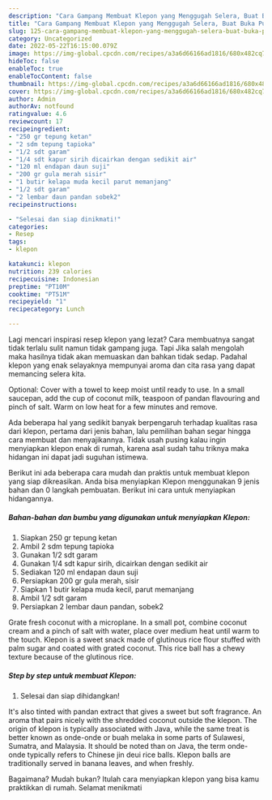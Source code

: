 ```yaml
---
description: "Cara Gampang Membuat Klepon yang Menggugah Selera, Buat Buka Puasa Menggugah Selera"
title: "Cara Gampang Membuat Klepon yang Menggugah Selera, Buat Buka Puasa Menggugah Selera"
slug: 125-cara-gampang-membuat-klepon-yang-menggugah-selera-buat-buka-puasa-menggugah-selera
category: Uncategorized
date: 2022-05-22T16:15:00.079Z
image: https://img-global.cpcdn.com/recipes/a3a6d66166ad1816/680x482cq70/klepon-foto-resep-utama.jpg
hideToc: false
enableToc: true
enableTocContent: false
thumbnail: https://img-global.cpcdn.com/recipes/a3a6d66166ad1816/680x482cq70/klepon-foto-resep-utama.jpg
cover: https://img-global.cpcdn.com/recipes/a3a6d66166ad1816/680x482cq70/klepon-foto-resep-utama.jpg
author: Admin
authorAv: notfound
ratingvalue: 4.6
reviewcount: 17
recipeingredient:
- "250 gr tepung ketan"
- "2 sdm tepung tapioka"
- "1/2 sdt garam"
- "1/4 sdt kapur sirih dicairkan dengan sedikit air"
- "120 ml endapan daun suji"
- "200 gr gula merah sisir"
- "1 butir kelapa muda kecil parut memanjang"
- "1/2 sdt garam"
- "2 lembar daun pandan sobek2"
recipeinstructions:

- "Selesai dan siap dinikmati!"
categories:
- Resep
tags:
- klepon

katakunci: klepon 
nutrition: 239 calories
recipecuisine: Indonesian
preptime: "PT10M"
cooktime: "PT51M"
recipeyield: "1"
recipecategory: Lunch

---
```



Lagi mencari inspirasi resep klepon yang lezat? Cara membuatnya sangat tidak terlalu sulit namun tidak gampang juga. Tapi Jika salah mengolah maka hasilnya tidak akan memuaskan dan bahkan tidak sedap. Padahal klepon yang enak selayaknya mempunyai aroma dan cita rasa yang dapat memancing selera kita.


Optional: Cover with a towel to keep moist until ready to use. In a small saucepan, add the cup of coconut milk, teaspoon of pandan flavouring and pinch of salt. Warm on low heat for a few minutes and remove.

Ada beberapa hal yang sedikit banyak berpengaruh terhadap kualitas rasa dari klepon, pertama dari jenis bahan, lalu pemilihan bahan segar hingga cara membuat dan menyajikannya. Tidak usah pusing kalau ingin menyiapkan klepon enak di rumah, karena asal sudah tahu triknya maka hidangan ini dapat jadi suguhan istimewa.


Berikut ini ada beberapa cara mudah dan praktis untuk membuat klepon yang siap dikreasikan. Anda bisa menyiapkan Klepon menggunakan 9 jenis bahan dan 0 langkah pembuatan. Berikut ini cara untuk menyiapkan hidangannya.

<!--inarticleads1-->

##### Bahan-bahan dan bumbu yang digunakan untuk menyiapkan Klepon:

1. Siapkan 250 gr tepung ketan
1. Ambil 2 sdm tepung tapioka
1. Gunakan 1/2 sdt garam
1. Gunakan 1/4 sdt kapur sirih, dicairkan dengan sedikit air
1. Sediakan 120 ml endapan daun suji
1. Persiapkan 200 gr gula merah, sisir
1. Siapkan 1 butir kelapa muda kecil, parut memanjang
1. Ambil 1/2 sdt garam
1. Persiapkan 2 lembar daun pandan, sobek2


Grate fresh coconut with a microplane. In a small pot, combine coconut cream and a pinch of salt with water, place over medium heat until warm to the touch. Klepon is a sweet snack made of glutinous rice flour stuffed with palm sugar and coated with grated coconut. This rice ball has a chewy texture because of the glutinous rice. 

<!--inarticleads2-->

##### Step by step untuk membuat Klepon:


1. Selesai dan siap dihidangkan!

It&#39;s also tinted with pandan extract that gives a sweet but soft fragrance. An aroma that pairs nicely with the shredded coconut outside the klepon. The origin of klepon is typically associated with Java, while the same treat is better known as onde-onde or buah melaka in some parts of Sulawesi, Sumatra, and Malaysia. It should be noted than on Java, the term onde-onde typically refers to Chinese jin deui rice balls. Klepon balls are traditionally served in banana leaves, and when freshly. 

Bagaimana? Mudah bukan? Itulah cara menyiapkan klepon yang bisa kamu praktikkan di rumah. Selamat menikmati

